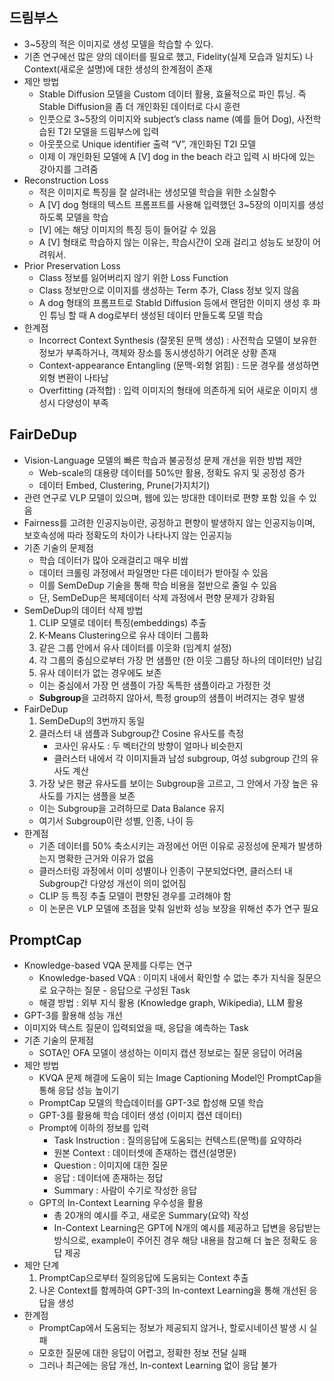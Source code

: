 ## 드림부스

- 3~5장의 적은 이미지로 생성 모델을 학습할 수 있다.
- 기존 연구에선 많은 양의 데이터를 필요로 했고, Fidelity(실제 모습과 일치도) 나 Context(새로운 설명)에 대한 생성의 한계점이 존재
- 제안 방법
    - Stable Diffusion 모델을 Custom 데이터 활용, 효율적으로 파인 튜닝. 즉 Stable Diffusion을 좀 더 개인화된 데이터로 다시 훈련
    - 인풋으로 3~5장의 이미지와 subject’s class name (예를 들어 Dog), 사전학습된 T2I 모델을 드림부스에 입력
    - 아웃풋으로 Unique identifier 출력 “V”, 개인화된 T2I 모델
    - 이제 이 개인화된 모델에 A [V] dog in the beach 라고 입력 시 바다에 있는 강아지를 그려줌
- Reconstruction Loss
    - 적은 이미지로 특징을 잘 살려내는 생성모델 학습을 위한 소실함수
    - A [V] dog 형태의 텍스트 프롬프트를 사용해 입력했던 3~5장의 이미지를 생성하도록 모델을 학습
    - [V] 에는 해당 이미지의 특징 등이 들어갈 수 있음
    - A [V] 형태로 학습하지 않는 이유는, 학습시간이 오래 걸리고 성능도 보장이 어려워서.
- Prior Preservation Loss
    - Class 정보를 잃어버리지 않기 위한 Loss Function
    - Class 정보만으로 이미지를 생성하는 Term 추가, Class 정보 잊지 않음
    - A dog 형태의 프롬프트로 Stabld Diffusion 등에서 랜덤한 이미지 생성 후 파인 튜닝 할 때 A dog로부터 생성된 데이터 만들도록 모델 학습
- 한계점
    - Incorrect Context Synthesis (잘못된 문맥 생성) : 사전학습 모델이 보유한 정보가 부족하거나, 객체와 장소를 동시생성하기 어려운 상황 존재
    - Context-appearance Entangling (문맥-외형 얽힘) : 드문 경우를 생성하면 외형 변환이 나타남
    - Overfitting (과적합) : 입력 이미지의 형태에 의존하게 되어 새로운  이미지 생성시 다양성이 부족
  
## FairDeDup

- Vision-Language 모델의 빠른 학습과 불공정성 문제 개선을 위한 방법 제안
    - Web-scale의 대용량 데이터를 50%만 활용, 정확도 유지 및 공정성 증가
    - 데이터 Embed, Clustering, Prune(가지치기)
- 관련 연구로 VLP 모델이 있으며, 웹에 있는 방대한 데이터로 편향 포함 있을 수 있음
- Fairness를 고려한 인공지능이란, 공정하고 편향이 발생하지 않는 인공지능이며, 보호속성에 따라 정확도의 차이가 나타나지 않는 인공지능
- 기존 기술의 문제점
    - 학습 데이터가 많아 오래걸리고 매우 비쌈
    - 데이터 크롤링 과정에서  파일명만 다른 데이터가 받아질 수 있음
    - 이를 SemDeDup 기술을 통해 학습 비용을 절반으로 줄일 수 있음
    - 단, SemDeDup은 복제데이터 삭제 과정에서 편향 문제가 강화됨
- SemDeDup의 데이터 삭제 방법
    1. CLIP 모델로 데이터 특징(embeddings) 추출
    2. K-Means Clustering으로 유사 데이터 그룹화
    3. 같은 그룹 안에서 유사 데이터를 이웃화 (임계치 설정)
    4. 각 그룹의 중심으로부터 가장 먼 샘플만 (한 이웃 그룹당 하나의 데이터만) 남김
    5. 유사 데이터가 없는 경우에도 보존
    - 이는 중심에서 가장 먼 샘플이 가장 독특한 샘플이라고 가정한 것
    - **Subgroup**을 고려하지 않아서, 특정 group의 샘플이 버려지는 경우 발생
- FairDeDup
    1. SemDeDup의 3번까지 동일
    2. 클러스터 내 샘플과 Subgroup간 Cosine 유사도를 측정
        - 코사인 유사도 : 두 벡터간의 방향이 얼마나 비슷한지
        - 클러스터 내에서 각 이미지들과 남성 subgroup, 여성 subgroup 간의 유사도 계산
    3. 가장  낮은 평균 유사도를 보이는 Subgroup을 고르고, 그 안에서 가장 높은 유사도를 가지는 샘플을 보존
    - 이는 Subgroup을 고려하므로 Data Balance 유지
    - 여기서 Subgroup이란 성별, 인종, 나이 등
- 한계점
    - 기존 데이터를 50% 축소시키는 과정에선 어떤 이유로 공정성에 문제가 발생하는지 명확한 근거와 이유가 없음
    - 클러스터링 과정에서 이미 성별이나 인종이 구분되었다면, 클러스터 내 Subgroup간 다양성 개선이 의미 없어짐
    - CLIP 등 특징 추출 모델이 편향된 경우를 고려해야 함
    - 이 논문은 VLP 모델에 초점을 맞춰 일반화 성능 보장을 위해선 추가 연구 필요

## PromptCap

- Knowledge-based VQA 문제를 다루는 연구
    - Knowledge-based VQA : 이미지 내에서 확인할 수 없는 추가 지식을 질문으로 요구하는 질문 - 응답으로 구성된 Task
    - 해결 방법 : 외부 지식 활용 (Knowledge graph, Wikipedia), LLM 활용
- GPT-3를 활용해 성능 개선
- 이미지와 텍스트 질문이 입력되었을 때, 응답을 예측하는 Task
- 기존 기술의 문제점
    - SOTA인 OFA 모델이 생성하는  이미지 캡션 정보로는 질문 응답이 어려움
- 제안 방법
    - KVQA 문제 해결에 도움이 되는 Image Captioning Model인 PromptCap을 통해 응답 성능 높이기
    - PromptCap 모델의 학습데이터를 GPT-3로 합성해 모델 학습
    - GPT-3를 활용해 학습 데이터 생성 (이미지 캡션 데이터)
    - Prompt에 이하의 정보를 입력
        - Task Instruction : 질의응답에 도움되는 컨텍스트(문맥)를 요약하라
        - 원본 Context : 데이터셋에 존재하는 캡션(설명문)
        - Question : 이미지에 대한 질문
        - 응답 : 데이터에 존재하는 정답
        - Summary : 사람이 수기로 작성한 응답
    - GPT의 In-Context Learning 우수성을 활용
        - 총 20개의 예시를 주고, 새로운 Summary(요약) 작성
        - In-Context Learning은 GPT에 N개의 예시를 제공하고 답변을 응답받는 방식으로, example이 주어진 경우 해당 내용을 참고해 더 높은 정확도 응답 제공
- 제안 단계
    1. PromptCap으로부터 질의응답에 도움되는 Context 추출
    2. 나온 Context를 함께하여 GPT-3의 In-context Learning을 통해 개선된 응답을 생성
- 한계점
    - PromptCap에서 도움되는 정보가 제공되지 않거나, 할로시네이션 발생 시 실패
    - 모호한 질문에 대한 응답이 어렵고, 정확한 정보 전달 실패
    - 그러나 최근에는 응답 개선, In-context Learning 없이 응답 불가